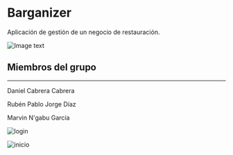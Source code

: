 # Barganizer

Aplicación de gestión de un negocio de restauración.

![Image text](https://github.com/dam-dad/Barganizer/blob/main/src/main/resources/images/barganizer.PNG)



## Miembros del grupo

------

Daniel Cabrera Cabrera

Rubén Pablo Jorge Díaz

Marvin N'gabu García

![login](https://user-images.githubusercontent.com/90828057/155431594-13d82afc-3aee-424b-8966-9f07f91a20e0.PNG)

![inicio](https://user-images.githubusercontent.com/90828057/155431875-3d9b134f-34ae-4b7a-8a5f-e5c54c336cf1.PNG)
